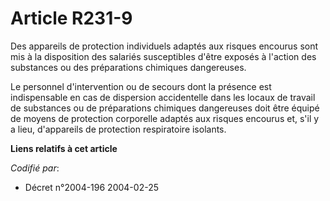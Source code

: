 # Article R231-9

Des appareils de protection individuels adaptés aux risques encourus sont mis à la disposition des salariés susceptibles
d'être exposés à l'action des substances ou des préparations chimiques dangereuses.

Le personnel d'intervention ou de secours dont la présence est indispensable en cas de dispersion accidentelle dans les
locaux de travail de substances ou de préparations chimiques dangereuses doit être équipé de moyens de protection corporelle
adaptés aux risques encourus et, s'il y a lieu, d'appareils de protection respiratoire isolants.

**Liens relatifs à cet article**

_Codifié par_:

  - Décret n°2004-196 2004-02-25

